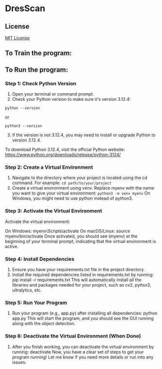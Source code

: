 # **DresScan**

## **License**
[MIT License](LICENSE)
## **To Train the program:**

## **To Run the program:**

### **Step 1: Check Python Version**

 1.  Open your terminal or command prompt.
 2.  Check your Python version to make sure it's version 3.12.4:
    
    python --version
    
 or

    python3 --version
    
 3.  If the version is not 3.12.4, you may need to install or upgrade Python to version 3.12.4.

  To download Python 3.12.4, visit the official Python website:
  https://www.python.org/downloads/release/python-3124/
  
### **Step 2: Create a Virtual Environment**
1. Navigate to the directory where your project is located using the cd command. For example:
   ```cd path/to/your/project```
2. Create a virtual environment using venv. Replace myenv with the name you want to give your virtual environment:
   ```python3 -m venv myenv```
  On Windows, you might need to use python instead of python3.

### **Step 3: Activate the Virtual Environment**

  Activate the virtual environment:

  On Windows: myenv\Scripts\activate
  On macOS/Linux: source myenv/bin/activate
  Once activated, you should see (myenv) at the beginning of your terminal prompt, indicating that the virtual environment is active.
  
### **Step 4: Install Dependencies**

  1. Ensure you have your requirements.txt file in the project directory.
  2. Install the required dependencies listed in requirements.txt by running: pip install -r requirements.txt
  This will automatically install all the libraries and packages needed for your project, such as cv2, pyttsx3, ultralytics, etc.

### **Step 5: Run Your Program**

  1. Run your program (e.g., app.py) after installing all dependencies: python app.py
  This will start the program, and you should see the GUI running along with the object detection.

### **Step 6: Deactivate the Virtual Environment (When Done)**

  1. After you finish working, you can deactivate the virtual environment by running: deactivate
  Now, you have a clear set of steps to get your program running! Let me know if you need more details or run into any issues.

